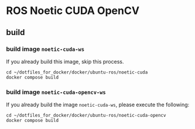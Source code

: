 # ROS Noetic CUDA OpenCV
## build
### build image `noetic-cuda-ws`
If you already build this image, skip this process.
```
cd ~/dotfiles_for_docker/docker/ubuntu-ros/noetic-cuda
docker compose build
```
### build image `noetic-cuda-opencv-ws`
If you already build the image `noetic-cuda-ws`, please execute the following:
```
cd ~/dotfiles_for_docker/docker/ubuntu-ros/noetic-cuda-opencv
docker compose build
```
